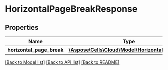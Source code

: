 # HorizontalPageBreakResponse

## Properties
Name | Type | Description | Notes
------------ | ------------- | ------------- | -------------
**horizontal_page_break** | [**\Aspose\Cells\Cloud\Model\HorizontalPageBreak**](HorizontalPageBreak.md) |  | [optional] 

[[Back to Model list]](../README.md#documentation-for-models) [[Back to API list]](../README.md#documentation-for-api-endpoints) [[Back to README]](../README.md)



